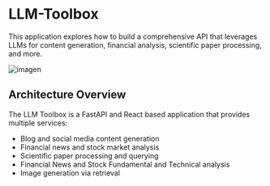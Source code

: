 # LLM-Toolbox

This application explores how to build a comprehensive API that leverages LLMs for content generation, financial analysis, scientific paper processing, and more. 

![imagen](https://github.com/user-attachments/assets/b0fa731c-b6e7-4c55-bcb7-b7883880377c)

## Architecture Overview
The LLM Toolbox is a FastAPI and React based application that provides multiple services:
- Blog and social media content generation
- Financial news and stock market analysis
- Scientific paper processing and querying
- Financial News and Stock Fundamental and Technical analysis
- Image generation via retrieval
